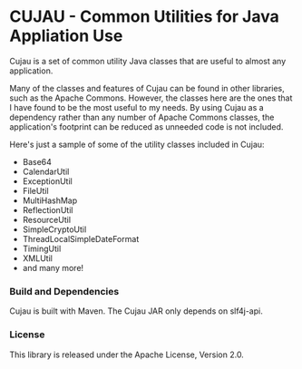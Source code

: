 # CUJAU - Common Utilities for Java Appliation Use

Cujau is a set of common utility Java classes that are useful to almost any application.

Many of the classes and features of Cujau can be found in other libraries, such as the Apache Commons. However, the classes here are the ones that I have found to be the most useful to my needs. By using Cujau as a dependency rather than any number of Apache Commons classes, the application's footprint can be reduced as unneeded code is not included.

Here's just a sample of some of the utility classes included in Cujau:

* Base64
* CalendarUtil
* ExceptionUtil
* FileUtil
* MultiHashMap
* ReflectionUtil
* ResourceUtil
* SimpleCryptoUtil
* ThreadLocalSimpleDateFormat
* TimingUtil
* XMLUtil
* and many more!

### Build and Dependencies

Cujau is built with Maven. The Cujau JAR only depends on slf4j-api.

### License

This library is released under the Apache License, Version 2.0.
